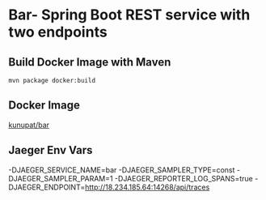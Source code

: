 # Bar- Spring Boot REST service with two endpoints

## Build Docker Image with Maven
`mvn package docker:build`

## Docker Image
<a href="https://hub.docker.com/repository/docker/kunupat/bar" target="_blank">kunupat/bar</a>


## Jaeger Env Vars
-DJAEGER_SERVICE_NAME=bar
-DJAEGER_SAMPLER_TYPE=const
-DJAEGER_SAMPLER_PARAM=1
-DJAEGER_REPORTER_LOG_SPANS=true
-DJAEGER_ENDPOINT=http://18.234.185.64:14268/api/traces